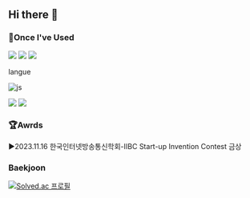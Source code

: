 ## Hi there 👋



### 📑Once I've Used
<img src="https://img.shields.io/badge/python#3776AB?style=for-the-badge&logo=python&logoColor=white">
<img src="https://img.shields.io/badge/anaconda#44A833?style=for-the-badge&logo=anaconda&logoColor=white">
<img src="https://img.shields.io/badge/jupyter#F37626?style=for-the-badge&logo=jupyter&logoColor=white">


<!--
**AIoT-HD/AIoT-HD** is a ✨ _special_ ✨ repository because its `README.md` (this file) appears on your GitHub profile.

Here are some ideas to get you started:

- 🔭 I’m currently working on ...
- 🌱 I’m currently learning ...
- 👯 I’m looking to collaborate on ...
- 🤔 I’m looking for help with ...
- 💬 Ask me about ...
- 📫 How to reach me: ...
- 😄 Pronouns: ...
- ⚡ Fun fact: ...

![Top Langs](https://github-readme-stats.vercel.app/api/top-langs/?username=AIoT-HD)
-->



langue


![js](https://img.shields.io/badge/JavaScript-F7DF1E?style=for-the-badge&logo=JavaScript&logoColor=white)


<img src="https://img.shields.io/badge/C-E34F26?style=for-the-badge&logo=C&logoColor=white">

<img src="https://img.shields.io/badge/C++-1572B6?style=for-the-badge&logo=C++&logoColor=white">


### 🏆Awrds
▶️2023.11.16 한국인터넷방송통신학회-IIBC Start-up Invention Contest 금상

### Baekjoon
[![Solved.ac 프로필](http://mazassumnida.wtf/api/v2/generate_badge?boj=oksusu)](https://solved.ac/oksusu)
